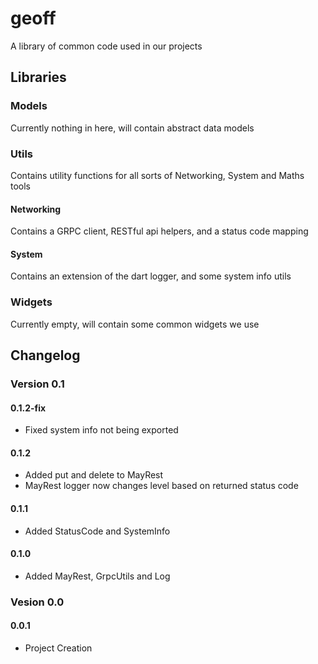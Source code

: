 # **geoff**
A library of common code used in our projects


## **Libraries**
### **Models**
Currently nothing in here, will contain abstract data models

### **Utils**
Contains utility functions for all sorts of Networking, System and Maths tools
#### **Networking**
Contains a GRPC client, RESTful api helpers, and a status code mapping
#### **System**
Contains an extension of the dart logger, and some system info utils

### **Widgets**
Currently empty, will contain some common widgets we use

## **Changelog**

### **Version 0.1**
#### **0.1.2-fix**
- Fixed system info not being exported

#### **0.1.2**
- Added put and delete to MayRest
- MayRest logger now changes level based on returned status code

#### **0.1.1**
- Added StatusCode and SystemInfo

#### **0.1.0**
- Added MayRest, GrpcUtils and Log

### **Vesion 0.0**
#### **0.0.1**
- Project Creation
